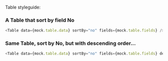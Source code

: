 Table styleguide:

### A Table that sort by field **No**

```js
<Table data={mock.table.data} sortBy="no" fields={mock.table.fields} />
```

### Same Table, sort by **No**, but with descending order...

```js
<Table data={mock.table.data} sortBy="no" fields={mock.table.fields} descending />
```

